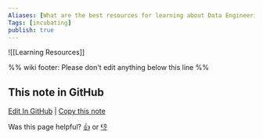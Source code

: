 ```yaml
---
Aliases: [What are the best resources for learning about Data Engineering?]
Tags: [incubating]
publish: true
---
```


![[Learning Resources]]

%% wiki footer: Please don't edit anything below this line %%

## This note in GitHub

<span class="git-footer">[Edit In GitHub](https://github.dev/data-engineering-community/data-engineering-wiki/blob/main/FAQ/What%20are%20the%20best%20resources%20for%20learning%20about%20Data%20Engineering.md "git-hub-edit-note") | [Copy this note](https://raw.githubusercontent.com/data-engineering-community/data-engineering-wiki/main/FAQ/What%20are%20the%20best%20resources%20for%20learning%20about%20Data%20Engineering.md "git-hub-copy-note")</span>

<span class="git-footer">Was this page helpful?
[👍](https://tally.so/r/3jZ8D4?rating=Yes&url=https://dataengineering.wiki/FAQ/What+are+the+best+resources+for+learning+about+Data+Engineering) or [👎](https://tally.so/r/3jZ8D4?rating=No&url=https://dataengineering.wiki/FAQ/What+are+the+best+resources+for+learning+about+Data+Engineering)</span>
